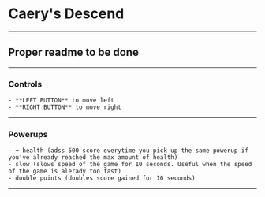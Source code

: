 # Caery's Descend

---
## Proper **readme** to be done
---
### Controls
```
- **LEFT BUTTON** to move left
- **RIGHT BUTTON** to move right
```
---
### Powerups
```
- + health (adss 500 score everytime you pick up the same powerup if you've already reached the max amount of health)
- slow (slows speed of the game for 10 seconds. Useful when the speed of the game is alerady too fast)
- double points (doubles score gained for 10 seconds)
```
---
